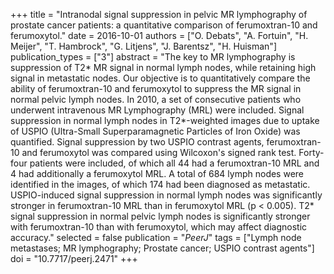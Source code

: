 +++
title = "Intranodal signal suppression in pelvic MR lymphography of prostate cancer patients: a quantitative comparison of ferumoxtran-10 and ferumoxytol."
date = 2016-10-01
authors = ["O. Debats", "A. Fortuin", "H. Meijer", "T. Hambrock", "G. Litjens", "J. Barentsz", "H. Huisman"]
publication_types = ["3"]
abstract = "The key to MR lymphography is suppression of T2* MR signal in normal lymph nodes, while retaining high signal in metastatic nodes. Our objective is to quantitatively compare the ability of ferumoxtran-10 and ferumoxytol to suppress the MR signal in normal pelvic lymph nodes. In 2010, a set of consecutive patients who underwent intravenous MR Lymphography (MRL) were included. Signal suppression in normal lymph nodes in T2*-weighted images due to uptake of USPIO (Ultra-Small Superparamagnetic Particles of Iron Oxide) was quantified. Signal suppression by two USPIO contrast agents, ferumoxtran-10 and ferumoxytol was compared using Wilcoxon's signed rank test. Forty-four patients were included, of which all 44 had a ferumoxtran-10 MRL and 4 had additionally a ferumoxytol MRL. A total of 684 lymph nodes were identified in the images, of which 174 had been diagnosed as metastatic. USPIO-induced signal suppression in normal lymph nodes was significantly stronger in ferumoxtran-10 MRL than in ferumoxytol MRL (p < 0.005). T2* signal suppression in normal pelvic lymph nodes is significantly stronger with ferumoxtran-10 than with ferumoxytol, which may affect diagnostic accuracy."
selected = false
publication = "*PeerJ*"
tags = ["Lymph node metastases; MR lymphography; Prostate cancer; USPIO contrast agents"]
doi = "10.7717/peerj.2471"
+++

